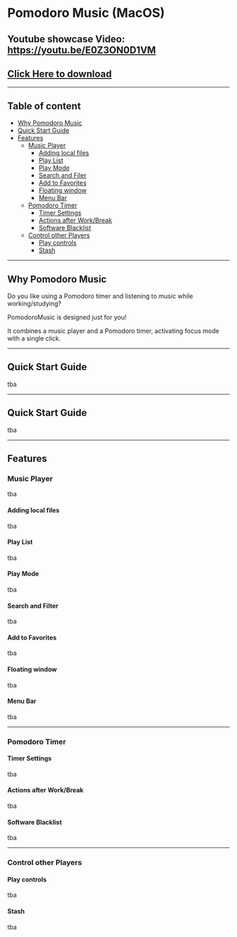 # Pomodoro Music (MacOS)

## Youtube showcase Video: https://youtu.be/E0Z3ON0D1VM

## [Click Here to download](https://github.com/finsterniz/PomodoroMusic/raw/main/PomodoroMusic.dmg)

---

## Table of content
- [Why Pomodoro Music](#why-pomodoro-music)
- [Quick Start Guide](#quick-start-guide)
- [Features](#features)
  - [Music Player](#music-player)
    - [Adding local files](#adding-local-files)
    - [Play List](#play-list)
    - [Play Mode](#play-mode)
    - [Search and Filer](#search&filter)
    - [Add to Favorites](#add-to-favorites)
    - [Floating window](#floating-window)
    - [Menu Bar](#menu-bar)
  - [Pomodoro Timer](#pomodoro-timer)
    - [Timer Settings](#timer-settings)
    - [Actions after Work/Break](#actions-after-work&break)
    - [Software Blacklist](#software-blacklist)
  - [Control other Players](#control-other-players)
    - [Play controls](#basic-control)
    - [Stash](#stash)
---
## Why Pomodoro Music

Do you like using a Pomodoro timer and listening to music while working/studying?

PomodoroMusic is designed just for you!

It combines a music player and a Pomodoro timer, activating focus mode with a single click.

---

## Quick Start Guide
tba

---

## Quick Start Guide
tba

---

## Features

### Music Player
tba

#### Adding local files
tba

#### Play List
tba

#### Play Mode
tba

#### Search and Filter
tba

#### Add to Favorites
tba

#### Floating window
tba

#### Menu Bar
tba

---

### Pomodoro Timer

#### Timer Settings
tba

#### Actions after Work/Break
tba

#### Software Blacklist
tba

---

### Control other Players

#### Play controls
tba

#### Stash
tba
